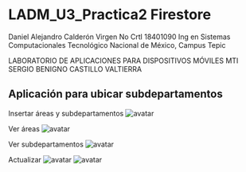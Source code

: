 # LADM_U3_Practica2 Firestore

Daniel Alejandro Calderón Virgen
No Crtl 18401090
Ing en Sistemas Computacionales
Tecnológico Nacional de México, Campus Tepic

LABORATORIO DE APLICACIONES PARA DISPOSITIVOS MÓVILES
MTI SERGIO BENIGNO CASTILLO VALTIERRA

## Aplicación para ubicar subdepartamentos

Insertar áreas y subdepartamentos
![avatar](img1.jpeg)

Ver áreas
![avatar](img2.jpeg)

Ver subdepartamentos
![avatar](img3.jpeg)

Actualizar
![avatar](img4.jpeg)
![avatar](img6.jpeg)